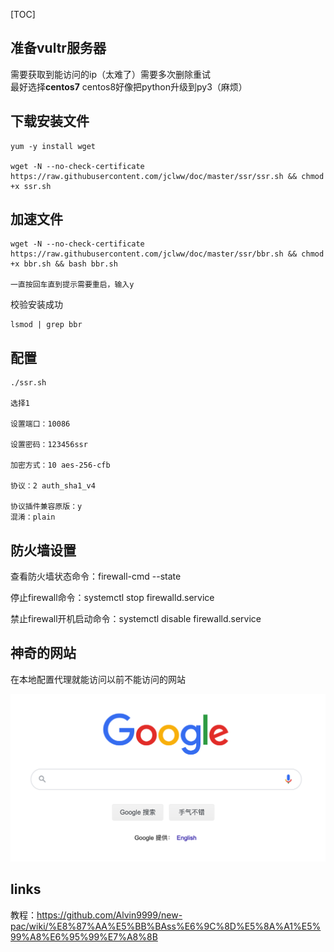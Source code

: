 [TOC]
## 准备vultr服务器

需要获取到能访问的ip（太难了）需要多次删除重试  
最好选择**centos7** centos8好像把python升级到py3（麻烦）


## 下载安装文件

```
yum -y install wget

wget -N --no-check-certificate https://raw.githubusercontent.com/jclww/doc/master/ssr/ssr.sh && chmod +x ssr.sh

```

## 加速文件

```
wget -N --no-check-certificate https://raw.githubusercontent.com/jclww/doc/master/ssr/bbr.sh && chmod +x bbr.sh && bash bbr.sh

一直按回车直到提示需要重启，输入y

```
校验安装成功

```
lsmod | grep bbr
```

## 配置

```
./ssr.sh

选择1

设置端口：10086

设置密码：123456ssr

加密方式：10 aes-256-cfb

协议：2 auth_sha1_v4

协议插件兼容原版：y
混淆：plain

```

## 防火墙设置

查看防火墙状态命令：firewall-cmd --state

停止firewall命令：systemctl stop firewalld.service

禁止firewall开机启动命令：systemctl disable firewalld.service

## 神奇的网站
在本地配置代理就能访问以前不能访问的网站

![image](https://raw.githubusercontent.com/jclww/doc/master/img/google.png)  

## links

教程：https://github.com/Alvin9999/new-pac/wiki/%E8%87%AA%E5%BB%BAss%E6%9C%8D%E5%8A%A1%E5%99%A8%E6%95%99%E7%A8%8B